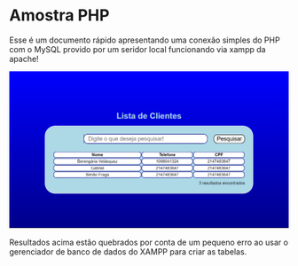 # Amostra PHP

Esse é um documento rápido apresentando uma conexão simples do PHP com o MySQL provido por um seridor local funcionando via xampp da apache!

![print](screenshots/print-primaria.png)

Resultados acima estão quebrados por conta de um pequeno erro ao usar o gerenciador de banco de dados do XAMPP para criar as tabelas.